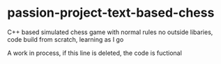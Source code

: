 # passion-project-text-based-chess
C++ based simulated chess game with normal rules
no outside libaries, code build from scratch, learning as I go

A work in process, if this line is deleted, the code is fuctional 